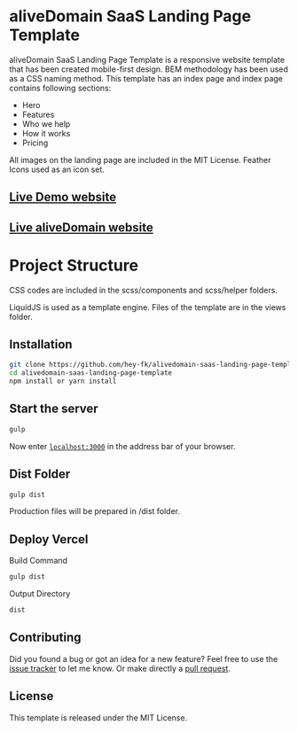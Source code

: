 # aliveDomain SaaS Landing Page Template

aliveDomain SaaS Landing Page Template is a responsive website template that has been created mobile-first design. BEM methodology has been used as a CSS naming method. This template has an index page and index page contains following sections:

- Hero
- Features
- Who we help
- How it works
- Pricing

All images on the landing page are included in the MIT License. Feather Icons used as an icon set.

## [Live Demo website](https://alivedomain-landing-page-template.vercel.app/)

## [Live aliveDomain website](https://alivedomain.com/)

# Project Structure

CSS codes are included in the scss/components and scss/helper folders.

LiquidJS is used as a template engine.
Files of the template are in the views folder.

## Installation

```bash
git clone https://github.com/hey-fk/alivedomain-saas-landing-page-template
cd alivedomain-saas-landing-page-template
npm install or yarn install
```

## Start the server

```bash
gulp
```

Now enter [`localhost:3000`](http://localhost:3000) in the address bar of your browser.

## Dist Folder

```bash
gulp dist
```

Production files will be prepared in /dist folder.

## Deploy Vercel

Build Command
```bash
gulp dist
```

Output Directory
```bash
dist
```

## Contributing

Did you found a bug or got an idea for a new feature? Feel free to use the [issue tracker](https://github.com/hey-fk/alivedomain-saas-landing-page-template/issues) to let me know. Or make directly a [pull request](https://github.com/hey-fk/alivedomain-saas-landing-page-template/pulls).

## License

This template is released under the MIT License.